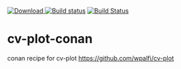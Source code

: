  [ ![Download](https://api.bintray.com/packages/wpalfi/conan/cv-plot%3Awpalfi/images/download.svg) ](https://bintray.com/wpalfi/conan/cv-plot%3Awpalfi/_latestVersion)
[![Build status](https://ci.appveyor.com/api/projects/status/5c5md79v2b5o0g8o/branch/master?svg=true)](https://ci.appveyor.com/project/WernerPalfinger/cv-plot-conan/branch/master)
[![Build Status](https://travis-ci.org/wpalfi/cv-plot-conan.svg?branch=master)](https://travis-ci.org/wpalfi/cv-plot-conan)

# cv-plot-conan
conan recipe for cv-plot https://github.com/wpalfi/cv-plot



